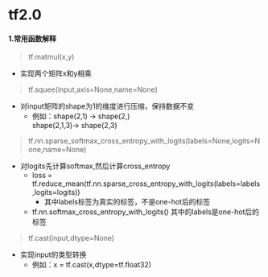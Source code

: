 # tf2.0
#### 1.常用函数解释
> tf.matmul(x,y)
- 实现两个矩阵x和y相乘

> tf.squee(input,axis=None,name=None)
- 对input矩阵的shape为1的维度进行压缩，保持数据不变
    * 例如：shape(2,1) -> shape(2,)<br>shape(2,1,3)-> shape(2,3)

> tf.nn.sparse_softmax_cross_entropy_with_logits(labels=None,logits=None,name=None)

- 对logits先计算softmax,然后计算cross_entropy
    - loss = tf.reduce_mean(tf.nn.sparse_cross_entropy_with_logits(labels=labels,logits=logits))
        - 其中labels标签为真实的标签，不是one-hot后的标签
    - tf.nn.softmax_cross_entropy_with_logits() 其中的labels是one-hot后的标签
> tf.cast(input,dtype=None)
- 实现input的类型转换
    - 例如：x = tf.cast(x,dtype=tf.float32)





